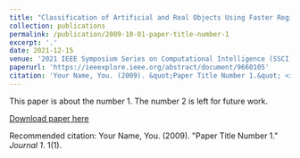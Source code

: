 ```yaml
---
title: "Classification of Artificial and Real Objects Using Faster Region-Based Convolutional Neural Networks"
collection: publications
permalink: /publication/2009-10-01-paper-title-number-1
excerpt: '.'
date: 2021-12-15
venue: '2021 IEEE Symposium Series on Computational Intelligence (SSCI)'
paperurl: 'https://ieeexplore.ieee.org/abstract/document/9660105'
citation: 'Your Name, You. (2009). &quot;Paper Title Number 1.&quot; <i>Journal 1</i>. 1(1).'
---
```

This paper is about the number 1. The number 2 is left for future work.

[Download paper here](http://academicpages.github.io/files/paper1.pdf)

Recommended citation: Your Name, You. (2009). "Paper Title Number 1." <i>Journal 1</i>. 1(1).
